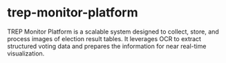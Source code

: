 # trep-monitor-platform
TREP Monitor Platform is a scalable system designed to collect, store, and process images of election result tables. It leverages OCR to extract structured voting data and prepares the information for near real-time visualization.
